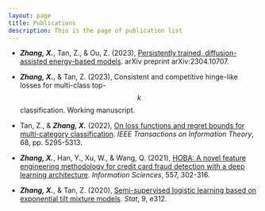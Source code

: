 ```yaml
---
layout: page
title: Publications
description: This is the page of publication list
---
```


- **_Zhang, X._**, Tan, Z., & Ou, Z. (2023), [Persistently trained, diffusion-assisted energy-based models](https://arxiv.org/abs/2304.10707). arXiv preprint arXiv:2304.10707.

- **_Zhang, X._**, & Tan, Z. (2023), Consistent and competitive hinge-like losses for multi-class top-$$k$$ classification. Working manuscript.

- Tan, Z., & **_Zhang, X._** (2022), [On loss functions and regret bounds for multi-category classification](https://ieeexplore.ieee.org/document/9758779). _IEEE Transactions on Information Theory_, 68, pp. 5295-5313.

- **_Zhang, X._**, Han, Y., Xu, W., & Wang, Q. (2021), [HOBA: A novel feature engineering methodology for credit card fraud detection with a deep learning architecture](https://www.sciencedirect.com/science/article/pii/S002002551930427X). _Information Sciences_, 557, 302-316.

- **_Zhang, X._**, & Tan, Z. (2020), [Semi-supervised logistic learning based on exponential tilt mixture models](https://onlinelibrary.wiley.com/doi/full/10.1002/sta4.312). _Stat_, 9, e312.
